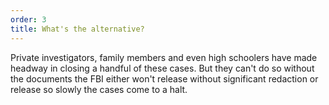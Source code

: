 ```yaml
---
order: 3
title: What's the alternative?
---
```

Private investigators, family members and even high schoolers have made headway in closing a handful of these cases. But they can't do so without the documents the FBI either won't release without significant redaction or release so slowly the cases come to a halt.
